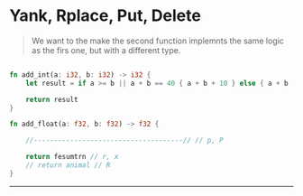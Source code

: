 # Yank, Rplace, Put, Delete

> We want to the make the second function implemnts the same logic as the firs one, but with a different type.



```rs

fn add_int(a: i32, b: i32) -> i32 {
    let result = if a >= b || a + b == 40 { a + b + 10 } else { a + b - 10 } // y

    return result
}

fn add_float(a: f32, b: f32) -> f32 {

    //-------------------------------------// // p, P

    return fesumtrn // r, x
    // return animal // R
}

```


---


# 
